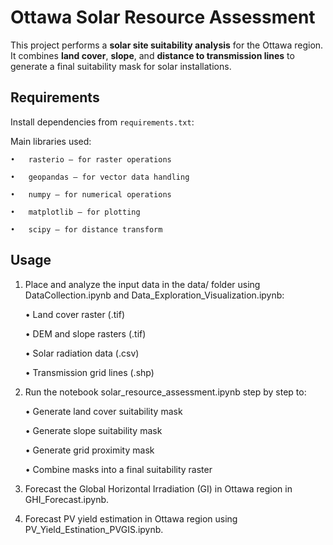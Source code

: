 # Ottawa Solar Resource Assessment

This project performs a **solar site suitability analysis** for the Ottawa region. It combines **land cover**, **slope**, and **distance to transmission lines** to generate a final suitability mask for solar installations.

## Requirements

Install dependencies from `requirements.txt`:

Main libraries used:

	•	rasterio – for raster operations
 
	•	geopandas – for vector data handling
 
	•	numpy – for numerical operations
 
	•	matplotlib – for plotting
 
	•	scipy – for distance transform

## Usage 

 1.	Place and analyze the input data in the data/ folder using DataCollection.ipynb and Data_Exploration_Visualization.ipynb:

	•	Land cover raster (.tif)

	•	DEM and slope rasters (.tif)

	•	Solar radiation data (.csv)

	•	Transmission grid lines (.shp)

2.	Run the notebook solar_resource_assessment.ipynb step by step to:
   
	•	Generate land cover suitability mask

	•	Generate slope suitability mask

	•	Generate grid proximity mask

	•	Combine masks into a final suitability raster

  3. Forecast the Global Horizontal Irradiation (GI) in Ottawa region in GHI_Forecast.ipynb.
  4. Forecast PV yield estimation in Ottawa region using PV_Yield_Estination_PVGIS.ipynb.

